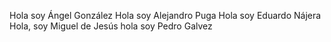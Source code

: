 Hola soy Ángel González
Hola soy Alejandro Puga
Hola soy Eduardo Nájera 
Hola, soy Miguel de Jesús 
hola soy Pedro Galvez

